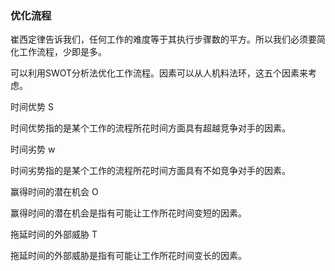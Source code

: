 ### 优化流程

崔西定律告诉我们，任何工作的难度等于其执行步骤数的平方。所以我们必须要简化工作流程，少即是多。

可以利用SWOT分析法优化工作流程。因素可以从人机料法环，这五个因素来考虑。

时间优势 S

时间优势指的是某个工作的流程所花时间方面具有超越竞争对手的因素。

时间劣势 w

时间劣势指的是某个工作的流程所花时间方面具有不如竞争对手的因素。

赢得时间的潜在机会 O

赢得时间的潜在机会是指有可能让工作所花时间变短的因素。

拖延时间的外部威胁 T

拖延时间的外部威胁是指有可能让工作所花时间变长的因素。